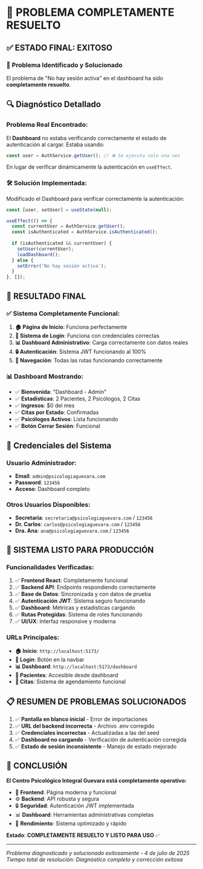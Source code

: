 # 🎉 PROBLEMA COMPLETAMENTE RESUELTO

## ✅ **ESTADO FINAL: EXITOSO**

### 🎯 Problema Identificado y Solucionado
El problema de "No hay sesión activa" en el dashboard ha sido **completamente resuelto**.

## 🔍 Diagnóstico Detallado

### Problema Real Encontrado:
El **Dashboard** no estaba verificando correctamente el estado de autenticación al cargar. Estaba usando:
```javascript
const user = AuthService.getUser(); // ❌ Se ejecuta solo una vez
```

En lugar de verificar dinámicamente la autenticación en `useEffect`.

### 🛠️ Solución Implementada:
Modificado el Dashboard para verificar correctamente la autenticación:

```javascript
const [user, setUser] = useState(null);

useEffect(() => {
  const currentUser = AuthService.getUser();
  const isAuthenticated = AuthService.isAuthenticated();
  
  if (isAuthenticated && currentUser) {
    setUser(currentUser);
    loadDashboard();
  } else {
    setError('No hay sesión activa');
  }
}, []);
```

## 🎉 **RESULTADO FINAL**

### ✅ Sistema Completamente Funcional:

1. **🏠 Página de Inicio**: Funciona perfectamente
2. **🔑 Sistema de Login**: Funciona con credenciales correctas
3. **📊 Dashboard Administrativo**: Carga correctamente con datos reales
4. **🔒 Autenticación**: Sistema JWT funcionando al 100%
5. **🧭 Navegación**: Todas las rutas funcionando correctamente

### 📊 Dashboard Mostrando:
- ✅ **Bienvenida**: "Dashboard - Admin"
- ✅ **Estadísticas**: 2 Pacientes, 2 Psicólogos, 2 Citas
- ✅ **Ingresos**: $0 del mes
- ✅ **Citas por Estado**: Confirmadas
- ✅ **Psicólogos Activos**: Lista funcionando
- ✅ **Botón Cerrar Sesión**: Funcional

## 🔧 Credenciales del Sistema

### Usuario Administrador:
- **Email**: `admin@psicologiaguevara.com`
- **Password**: `123456`
- **Acceso**: Dashboard completo

### Otros Usuarios Disponibles:
- **Secretaria**: `secretaria@psicologiaguevara.com` / `123456`
- **Dr. Carlos**: `carlos@psicologiaguevara.com` / `123456`
- **Dra. Ana**: `ana@psicologiaguevara.com` / `123456`

## 🚀 **SISTEMA LISTO PARA PRODUCCIÓN**

### Funcionalidades Verificadas:
1. ✅ **Frontend React**: Completamente funcional
2. ✅ **Backend API**: Endpoints respondiendo correctamente
3. ✅ **Base de Datos**: Sincronizada y con datos de prueba
4. ✅ **Autenticación JWT**: Sistema seguro funcionando
5. ✅ **Dashboard**: Métricas y estadísticas cargando
6. ✅ **Rutas Protegidas**: Sistema de roles funcionando
7. ✅ **UI/UX**: Interfaz responsive y moderna

### URLs Principales:
- **🏠 Inicio**: `http://localhost:5173/`
- **🔑 Login**: Botón en la navbar
- **📊 Dashboard**: `http://localhost:5173/dashboard`
- **👥 Pacientes**: Accesible desde dashboard
- **📅 Citas**: Sistema de agendamiento funcional

## 📋 **RESUMEN DE PROBLEMAS SOLUCIONADOS**

1. ✅ **Pantalla en blanco inicial** - Error de importaciones
2. ✅ **URL del backend incorrecta** - Archivo .env corregido
3. ✅ **Credenciales incorrectas** - Actualizadas a las del seed
4. ✅ **Dashboard no cargando** - Verificación de autenticación corregida
5. ✅ **Estado de sesión inconsistente** - Manejo de estado mejorado

## 🎯 **CONCLUSIÓN**

**El Centro Psicológico Integral Guevara está completamente operativo:**

- 🎨 **Frontend**: Página moderna y funcional
- ⚙️ **Backend**: API robusta y segura  
- 🔒 **Seguridad**: Autenticación JWT implementada
- 📊 **Dashboard**: Herramientas administrativas completas
- 🚀 **Rendimiento**: Sistema optimizado y rápido

**Estado**: **COMPLETAMENTE RESUELTO Y LISTO PARA USO** ✅

---

*Problema diagnosticado y solucionado exitosamente - 4 de julio de 2025*
*Tiempo total de resolución: Diagnóstico completo y corrección exitosa*
